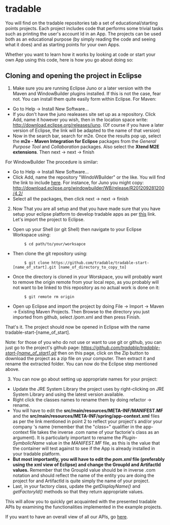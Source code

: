 tradable
========

You will find on the tradable repositories tab a set of educational/starting points projects. Each project includes code that performs some trivial tasks such as printing the user's account Id in an App.
The projects can be used both as an educational purpose (by simply reading the code and seeing what it does) and as starting points for your own Apps.

Whether you want to learn how it works by looking at code or start your own App using this code, here is how you go about doing so:

Cloning and opening the project in Eclipse
-------------------------------------------------------

1. Make sure you are running Eclipse Juno or a later version with the Maven and WindowBuilder plugins installed. If this is not the case, fear not. You can install them quite easily form within Eclipse. For Maven: 
  * Go to Help -> Install New Software...
  * If you don't have the juno realeases site set up as a repository. Click Add, name it however you wish, then in the location space write: http://download.eclipse.org/releases/juno. (Of course if you have a later version of Eclipse, the link will be adapted to the name of that version)
  * Now in the search bar, search for m2e. Once the results pop up, select the **m2e - Maven Integration for Eclipse** packages from the *General Purpose Tool* and *Collaboration* packages. Also select the **Xtend M2E extensions**. Then next -> next -> finish

 For WindowBuilder The procedure is similar:
  * Go to Help -> Install New Software...
  * Click Add, name the repository "WindoWBuilder" or the like. You will find the link to include [here](http://www.eclipse.org/windowbuilder/download.php). For instance, for Juno you might copy: http://download.eclipse.org/windowbuilder/WB/release/R201209281200/4.2/
  * Select all the packages, then click next -> next -> finish   
  

2. Now That you are all setup and that you have made sure that you have setup your eclipse platform to develop tradable apps as per [this](http://apps.tradable.com/files/tradable%20for%20dummies%20Java%20App%20Guide.pdf) link. Let's import the project to Eclipse.
 * Open up your Shell (or git Shell) then navigate to your Eclipse Workspace using:   

            $ cd path/to/your/worksapce
 * Then clone the git repository using:

            $ git clone https://github.com/tradable/tradable-start-[name_of_start].git [name_of_directory_to_copy_to]
 * Once the directory is cloned in your Worskpace, you will probably want to remove the origin remote from your local repo, as you probably will not want to be linked to this repository as no actual work is done on it:

            $ git remote rm origin
 * Open up Eclipse and import the project by doing File -> Import -> Maven -> Existing Maven Projects. Then Browse to the directory you just imported from github, select /pom.xml and then press Finish.

 That's it. The project should now be opened in Eclipse with the name tradable-start-[name_of_start].

Note: for those of you who do not use or want to use git or github, you can just go to the project's github page: *https://github.com/tradable/tradable-start-[name_of_start].git* then on this page, click on the Zip button to download the project as a zip file on your computer. Then extract it and rename the extracted folder. You can now do the Eclipse step mentioned above.

3. You can now go about setting up appropriate names for your project: 
 * Update the JRE System Library the project uses by right-clicking on JRE System Library and using the latest version available. 
 * Right click the classes names to rename them by doing refactor -> rename.
 * You will have to edit the **src/main/resources/META-INF/MANIFEST.MF** and the **src/main/resources/META-INF/spring/app-context.xml** files as per the link mentioned in point 2 to reflect your project's and/or your company 's name (remember that the "*class=*" qualifier in the app-context file takes the inverse .com name of your factorie's class as an argument). It is particularly important to rename the *Plugin-SymbolicName* value in the *MANIFEST.MF* file, as this is the value that the container will test against to see if the App is already installed in your tradable platform.
 * **But most importantly, you will have to edit the *pom.xml* file (preferably using the xml view of Eclipse) and change the GroupId and ArtifactId values.** Remember that the GroupId value should be in inverse .com notation and should reflect the name of the entity you are doing the project for and ArtifactId is quite simply the name of your project.  
 * Last, in your factory class, update the *getDisplayName()* and *getFactoryId()* methods so that they return appropriate values.

This will allow you to quickly get acquainted with the presented tradable APIs by examining the functionalities implemented in the example projects. 

If you want to have an overall view of all our APIs, go [here](https://developer.tradable.com/dms/dev/apidocs/latest/reference/packages.html).
